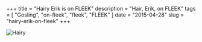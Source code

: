 +++
title = "Hairy Erik is on FLEEK"
description = "Hair, Erik, on FLEEK"
tags = [ "Gosling", "on-fleek", "fleek", "FLEEK" ]
date = "2015-04-28"
slug = "hairy-erik-on-fleek"
+++

![Hairy](http://i.imgur.com/yk3wNz2.jpg)
